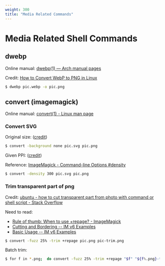 ```yaml
---
weight: 300
title: "Media Related Commands"
---
```


# Media Related Shell Commands

## dwebp

Online manual: [dwebp(1) — Arch manual pages](https://man.archlinux.org/man/dwebp.1.en)

Credit: [How to Convert WebP to PNG in Linux](https://winaero.com/convert-webp-png-linux/)

```bash
$ dwebp pic.webp -o pic.png
```

## convert (imagemagick)

Online manual: [convert(1) - Linux man page](https://linux.die.net/man/1/convert)

### Convert SVG

Original size: ([credit](https://stackoverflow.com/a/18579465))

```bash
$ convert -background none pic.svg pic.png
```

Given PPI: ([credit](https://stackoverflow.com/a/57512918))

Reference: [ImageMagick - Command-line Options #density](https://imagemagick.org/script/command-line-options.php#density)

```bash
$ convert -density 300 pic.svg pic.png
```

### Trim transparent part of png

Credit: [ubuntu - how to cut transparent part from photo with command or shell script - Stack Overflow](https://stackoverflow.com/a/52829809)

Need to read:

- [Rule of thumb: When to use +repage? - ImageMagick](https://legacy.imagemagick.org/discourse-server/viewtopic.php?t=35826)
- [Cutting and Bordering -- IM v6 Examples](https://legacy.imagemagick.org/Usage/crop/)
- [Basic Usage -- IM v6 Examples](https://legacy.imagemagick.org/Usage/basics/)


```bash
$ convert -fuzz 25% -trim +repage pic.png pic-trim.png
```

Batch trim:

```bash
$ for f in *.png;  do convert -fuzz 25% -trim +repage "$f" "${f%.png}-trim".png; done
```
